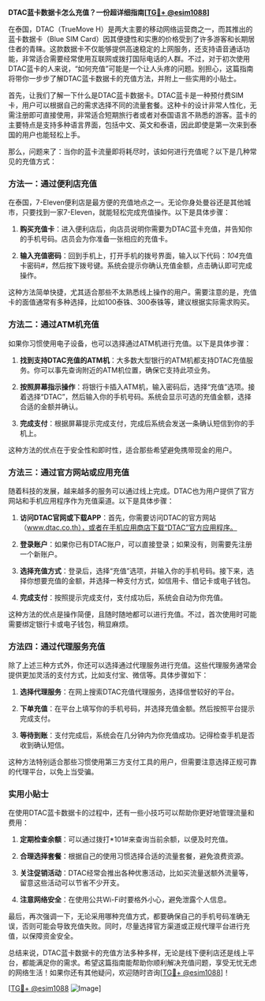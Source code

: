 **DTAC蓝卡数据卡怎么充值？一份超详细指南[[TG💪+ @esim1088](https://t.me/s/esim1088)]**

在泰国，DTAC（TrueMove H）是两大主要的移动网络运营商之一，而其推出的蓝卡数据卡（Blue SIM Card）因其便捷性和实惠的价格受到了许多游客和长期居住者的青睐。这款数据卡不仅能够提供高速稳定的上网服务，还支持语音通话功能，非常适合需要经常使用互联网或拨打国际电话的人群。不过，对于初次使用DTAC蓝卡的人来说，“如何充值”可能是一个让人头疼的问题。别担心，这篇指南将带你一步步了解DTAC蓝卡数据卡的充值方法，并附上一些实用的小贴士。

首先，让我们了解一下什么是DTAC蓝卡数据卡。DTAC蓝卡是一种预付费SIM卡，用户可以根据自己的需求选择不同的流量套餐。这种卡的设计非常人性化，无需注册即可直接使用，非常适合短期旅行者或者对泰国语言不熟悉的游客。蓝卡的主要特点是支持多种语言界面，包括中文、英文和泰语，因此即使是第一次来到泰国的用户也能轻松上手。

那么，问题来了：当你的蓝卡流量即将耗尽时，该如何进行充值呢？以下是几种常见的充值方式：

### 方法一：通过便利店充值

在泰国，7-Eleven便利店是最方便的充值地点之一。无论你身处曼谷还是其他城市，只要找到一家7-Eleven，就能轻松完成充值操作。以下是具体步骤：

1. **购买充值卡**：进入便利店后，向店员说明你需要为DTAC蓝卡充值，并告知你的手机号码。店员会为你准备一张相应的充值卡。
   
2. **输入充值密码**：回到手机上，打开手机的拨号界面，输入以下代码：*104*充值卡密码#，然后按下拨号键。系统会提示你确认充值金额，点击确认即可完成操作。

这种方法简单快捷，尤其适合那些不太熟悉线上操作的用户。需要注意的是，充值卡的面值通常有多种选择，比如100泰铢、300泰铢等，建议根据实际需求购买。

### 方法二：通过ATM机充值

如果你习惯使用电子设备，也可以选择通过ATM机进行充值。以下是具体步骤：

1. **找到支持DTAC充值的ATM机**：大多数大型银行的ATM机都支持DTAC充值服务。你可以事先查询附近的ATM机位置，确保它支持此项业务。

2. **按照屏幕指示操作**：将银行卡插入ATM机，输入密码后，选择“充值”选项。接着选择“DTAC”，然后输入你的手机号码。系统会显示可选的充值金额，选择合适的金额并确认。

3. **完成支付**：根据屏幕提示完成支付，完成后系统会发送一条确认短信到你的手机上。

这种方法的优点在于安全性和即时性，适合那些希望避免携带现金的用户。

### 方法三：通过官方网站或应用充值

随着科技的发展，越来越多的服务可以通过线上完成。DTAC也为用户提供了官方网站和手机应用程序作为充值渠道。以下是具体步骤：

1. **访问DTAC官网或下载APP**：首先，你需要访问DTAC的官方网站（www.dtac.co.th），或者在手机应用商店下载“DTAC”官方应用程序。

2. **登录账户**：如果你已有DTAC账户，可以直接登录；如果没有，则需要先注册一个新账户。

3. **选择充值方式**：登录后，选择“充值”选项，并输入你的手机号码。接下来，选择你想要充值的金额，并选择一种支付方式，如信用卡、借记卡或电子钱包。

4. **完成支付**：按照提示完成支付，支付成功后，系统会自动为你充值。

这种方法的优点是操作简便，且随时随地都可以进行充值。不过，首次使用时可能需要绑定银行卡或电子钱包，稍显麻烦。

### 方法四：通过代理服务充值

除了上述三种方式外，你还可以选择通过代理服务进行充值。这些代理服务通常会提供更加灵活的支付方式，比如支付宝、微信等。具体步骤如下：

1. **选择代理服务**：在网上搜索DTAC充值代理服务，选择信誉较好的平台。

2. **下单充值**：在平台上填写你的手机号码，并选择充值金额。然后按照平台提示完成支付。

3. **等待到账**：支付完成后，系统会在几分钟内为你充值成功。记得检查手机是否收到确认短信。

这种方法特别适合那些习惯使用第三方支付工具的用户，但需要注意选择正规可靠的代理平台，以免上当受骗。

### 实用小贴士

在使用DTAC蓝卡数据卡的过程中，还有一些小技巧可以帮助你更好地管理流量和费用：

1. **定期检查余额**：可以通过拨打*101#来查询当前余额，以便及时充值。

2. **合理选择套餐**：根据自己的使用习惯选择合适的流量套餐，避免浪费资源。

3. **关注促销活动**：DTAC经常会推出各种优惠活动，比如买流量送额外流量等，留意这些活动可以节省不少开支。

4. **注意网络安全**：在使用公共Wi-Fi时要格外小心，避免泄露个人信息。

最后，再次强调一下，无论采用哪种充值方式，都要确保自己的手机号码准确无误，否则可能会导致充值失败。同时，尽量选择官方渠道或正规代理平台进行充值，以保障资金安全。

总结来说，DTAC蓝卡数据卡的充值方法多种多样，无论是线下便利店还是线上平台，都能满足你的需求。希望这篇指南能帮助你顺利解决充值问题，享受无忧无虑的网络生活！如果你还有其他疑问，欢迎随时咨询[[TG💪+ @esim1088](https://t.me/s/esim1088)]！

[[TG💪+ @esim1088](https://t.me/s/esim1088) ![Image](https://i.postimg.cc/4NQfJmqS/Snipaste-2025-05-13-00-14-12.png)]